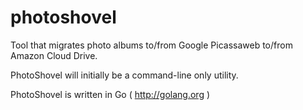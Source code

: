 # photoshovel
Tool that migrates photo albums to/from Google Picassaweb to/from Amazon Cloud Drive.

PhotoShovel will initially be a command-line only utility.

PhotoShovel is written in Go ( http://golang.org )